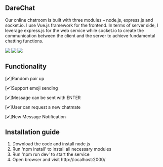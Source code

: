 DareChat
---

Our online chatroom is built with three modules – node.js, express.js and socket.io. I use Vue.js framework for the frontend. In terms of server side, I leverage express.js for the web service while socket.io to create the communication between the client and the server to achieve fundamental chatting functions. 

![](https://img.shields.io/github/stars/cleverqin/node-websocket-Chatroom?label=Star&style=flat&logo=github)
![](https://img.shields.io/github/forks/cleverqin/node-websocket-Chatroom?label=Fork&style=flat&logo=github)
![](https://img.shields.io/badge/Version-1.0.0-blue)

Functionality 
---
[✔]Random pair up 

[✔]Support emoji sending

[✔]Message can be sent with ENTER

[✔]User can request a new chatmate 

[✔]New Message Notification 

Installation guide  
---
1. Download the code and install node.js 
2. Run 'npm install' to install all necessary modules 
3. Run 'npm run dev' to start the service 
4. Open browser and visit http://localhost:2000/ 
